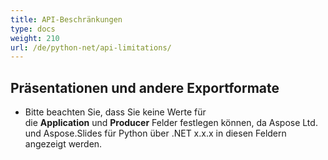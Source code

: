 ```yaml
---
title: API-Beschränkungen
type: docs
weight: 210
url: /de/python-net/api-limitations/
---
```


## **Präsentationen und andere Exportformate**
- Bitte beachten Sie, dass Sie keine Werte für die **Application** und **Producer** Felder festlegen können, da Aspose Ltd. und Aspose.Slides für Python über .NET x.x.x in diesen Feldern angezeigt werden.